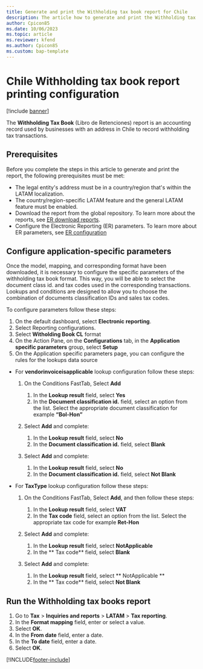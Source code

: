 ```yaml
---
title: Generate and print the Withholding tax book report for Chile
description: The article how to generate and print the Withholding tax book report for Chile. 
author: Cpicon85 
ms.date: 10/06/2023 
ms.topic: article
ms.reviewer: kfend
ms.author: Cpicon85 
ms.custom: bap-template
---
```


# Chile Withholding tax book report printing configuration

[!include [banner](../../includes/banner.md)]

The **Withholding Tax Book** (Libro de Retenciones) report is an accounting record used by businesses with an address in Chile to record withholding tax transactions.

## Prerequisites

Before you complete the steps in this article to generate and print the report, the following prerequisites must be met:

- The legal entity's address must be in a country/region that's within the LATAM localization.
- The country/region-specific LATAM feature and the general LATAM feature must be enabled.
- Download the report from the global repository. To learn more about the reports, see [ER download reports](../../../fin-ops-core/dev-itpro/analytics/er-download-configurations-global-repo.md).
- Configure the Electronic Reporting (ER) parameters. To learn more about ER parameters, see [ER configuration](../../../fin-ops-core/dev-itpro/analytics/electronic-reporting-er-configure-parameters.md)

## Configure application-specific parameters
Once the model, mapping, and corresponding format have been downloaded, it is necessary to configure the specific parameters of the withholding tax book format. This way, you will be able to select the document class id. and tax codes used in the corresponding transactions. Lookups and conditions are designed to allow you to choose the combination of documents classification IDs and sales tax codes.

To configure parameters follow these steps:

1. On the default dashboard, select **Electronic reporting**.
2. Select Reporting configurations.
3. Select **Witholding Book CL** format
4. On the Action Pane, on the **Configurations** tab, in the **Application specific parameters** group, select **Setup**
5. On the Application specific parameters page, you can configure the rules for the lookups data source 

  * For **vendorinvoiceisapplicable** lookup configuration follow these steps:

     1. On the Conditions FastTab, Select **Add**
        1. In the **Lookup result** field, select **Yes**
        2. In the **Document classification id.** field, select an option from the list. Select the appropriate document classification for example **“Bol-Hon”**

     2. Select **Add** and complete:
        1. In the **Lookup result** field, select **No**
        2. In the **Document classification id.** field, select **Blank**

     3. Select **Add** and complete:
        1. In the **Lookup result** field, select **No**
        2. In the **Document classification id.** field, select **Not Blank**

   * For **TaxType** lookup configuration follow these steps:

     1. On the Conditions FastTab, Select **Add**, and then follow these steps:
        1. In the **Lookup result** field, select **VAT**
        2. In the **Tax code** field, select an option from the list. Select the appropriate tax code for example **Ret-Hon**

     2. Select **Add** and complete:
        1. In the **Lookup result** field, select **NotApplicable**
        2. In the ** Tax code** field, select **Blank**

     3. Select **Add** and complete:
        1. In the **Lookup result** field, select ** NotApplicable **
        2. In the ** Tax code** field, select **Not Blank**


## Run the Withholding tax books report

1. Go to **Tax** > **Inquiries and reports** > **LATAM** > **Tax reporting**.
2. In the **Format mapping** field, enter or select a value.
3. Select **OK**.
4. In the **From date** field, enter a date.
5. In the **To date** field, enter a date.
6. Select **OK**.


[!INCLUDE[footer-include](../../../includes/footer-banner.md)]
